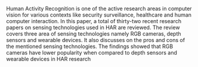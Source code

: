 Human Activity Recognition is one of the active research areas in computer vision for various contexts like security surveillance, healthcare and human computer interaction. In this paper, a total of thirty-two recent research papers on sensing technologies used in HAR are reviewed. The review covers three area of sensing technologies namely RGB cameras, depth sensors and wearable devices. It also discusses on the pros and cons of the mentioned sensing technologies. The findings showed that RGB cameras have lower popularity when compared to depth sensors and wearable devices in HAR research
